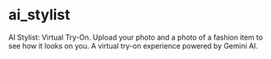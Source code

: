 # ai_stylist
AI Stylist: Virtual Try-On. Upload your photo and a photo of a fashion item to see how it looks on you. A virtual try-on experience powered by Gemini AI.
